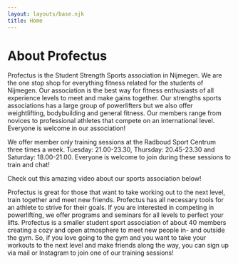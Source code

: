 ```yaml
---
layout: layouts/base.njk
title: Home
---
```


# About Profectus

Profectus is the Student Strength Sports association in Nijmegen. We are the one stop shop for everything fitness related for the students of Nijmegen. Our association is the best way for fitness enthusiasts of all experience levels to meet and make gains together. Our strengths sports associations has a large group of powerlifters but we also offer weightlifting, bodybuilding and general fitness. Our members range from novices to professional athletes that compete on an international level. Everyone is welcome in our association!

We offer member only training sessions at the Radboud Sport Centrum three times a week. Tuesday: 21.00-23.30, Thursday: 20.45-23.30 and Saturday: 18.00-21.00. Everyone is welcome to join during these sessions to train and chat!

Check out this amazing video about our sports association below!

Profectus is great for those that want to take working out to the next level, train together and meet new friends. Profectus has all necessary tools for an athlete to strive for their goals. If you are interested in competing in powerlifting, we offer programs and seminars for all levels to perfect your lifts. Profectus is a smaller student sport association of about 40 members creating a cozy and open atmosphere to meet new people in- and outside the gym. So, if you love going to the gym and you want to take your workouts to the next level and make friends along the way, you can sign up via mail or Instagram to join one of our training sessions!